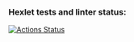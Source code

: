 ### Hexlet tests and linter status:
[![Actions Status](https://github.com/levovskiiy/java-project-61/actions/workflows/hexlet-check.yml/badge.svg)](https://github.com/levovskiiy/java-project-61/actions)